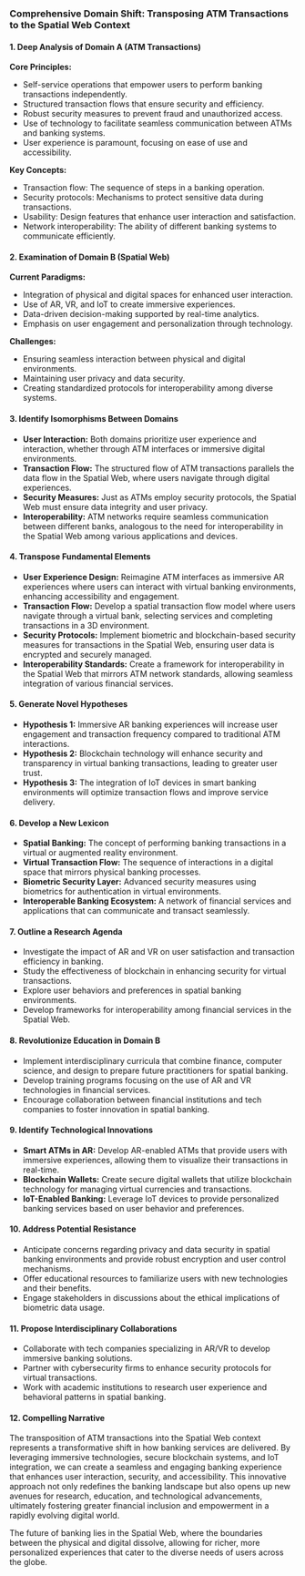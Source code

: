 ### Comprehensive Domain Shift: Transposing ATM Transactions to the Spatial Web Context

#### 1. Deep Analysis of Domain A (ATM Transactions)
**Core Principles:**
- Self-service operations that empower users to perform banking transactions independently.
- Structured transaction flows that ensure security and efficiency.
- Robust security measures to prevent fraud and unauthorized access.
- Use of technology to facilitate seamless communication between ATMs and banking systems.
- User experience is paramount, focusing on ease of use and accessibility.

**Key Concepts:**
- Transaction flow: The sequence of steps in a banking operation.
- Security protocols: Mechanisms to protect sensitive data during transactions.
- Usability: Design features that enhance user interaction and satisfaction.
- Network interoperability: The ability of different banking systems to communicate efficiently.

#### 2. Examination of Domain B (Spatial Web)
**Current Paradigms:**
- Integration of physical and digital spaces for enhanced user interaction.
- Use of AR, VR, and IoT to create immersive experiences.
- Data-driven decision-making supported by real-time analytics.
- Emphasis on user engagement and personalization through technology.

**Challenges:**
- Ensuring seamless interaction between physical and digital environments.
- Maintaining user privacy and data security.
- Creating standardized protocols for interoperability among diverse systems.

#### 3. Identify Isomorphisms Between Domains
- **User Interaction:** Both domains prioritize user experience and interaction, whether through ATM interfaces or immersive digital environments.
- **Transaction Flow:** The structured flow of ATM transactions parallels the data flow in the Spatial Web, where users navigate through digital experiences.
- **Security Measures:** Just as ATMs employ security protocols, the Spatial Web must ensure data integrity and user privacy.
- **Interoperability:** ATM networks require seamless communication between different banks, analogous to the need for interoperability in the Spatial Web among various applications and devices.

#### 4. Transpose Fundamental Elements
- **User Experience Design:** Reimagine ATM interfaces as immersive AR experiences where users can interact with virtual banking environments, enhancing accessibility and engagement.
- **Transaction Flow:** Develop a spatial transaction flow model where users navigate through a virtual bank, selecting services and completing transactions in a 3D environment.
- **Security Protocols:** Implement biometric and blockchain-based security measures for transactions in the Spatial Web, ensuring user data is encrypted and securely managed.
- **Interoperability Standards:** Create a framework for interoperability in the Spatial Web that mirrors ATM network standards, allowing seamless integration of various financial services.

#### 5. Generate Novel Hypotheses
- **Hypothesis 1:** Immersive AR banking experiences will increase user engagement and transaction frequency compared to traditional ATM interactions.
- **Hypothesis 2:** Blockchain technology will enhance security and transparency in virtual banking transactions, leading to greater user trust.
- **Hypothesis 3:** The integration of IoT devices in smart banking environments will optimize transaction flows and improve service delivery.

#### 6. Develop a New Lexicon
- **Spatial Banking:** The concept of performing banking transactions in a virtual or augmented reality environment.
- **Virtual Transaction Flow:** The sequence of interactions in a digital space that mirrors physical banking processes.
- **Biometric Security Layer:** Advanced security measures using biometrics for authentication in virtual environments.
- **Interoperable Banking Ecosystem:** A network of financial services and applications that can communicate and transact seamlessly.

#### 7. Outline a Research Agenda
- Investigate the impact of AR and VR on user satisfaction and transaction efficiency in banking.
- Study the effectiveness of blockchain in enhancing security for virtual transactions.
- Explore user behaviors and preferences in spatial banking environments.
- Develop frameworks for interoperability among financial services in the Spatial Web.

#### 8. Revolutionize Education in Domain B
- Implement interdisciplinary curricula that combine finance, computer science, and design to prepare future practitioners for spatial banking.
- Develop training programs focusing on the use of AR and VR technologies in financial services.
- Encourage collaboration between financial institutions and tech companies to foster innovation in spatial banking.

#### 9. Identify Technological Innovations
- **Smart ATMs in AR:** Develop AR-enabled ATMs that provide users with immersive experiences, allowing them to visualize their transactions in real-time.
- **Blockchain Wallets:** Create secure digital wallets that utilize blockchain technology for managing virtual currencies and transactions.
- **IoT-Enabled Banking:** Leverage IoT devices to provide personalized banking services based on user behavior and preferences.

#### 10. Address Potential Resistance
- Anticipate concerns regarding privacy and data security in spatial banking environments and provide robust encryption and user control mechanisms.
- Offer educational resources to familiarize users with new technologies and their benefits.
- Engage stakeholders in discussions about the ethical implications of biometric data usage.

#### 11. Propose Interdisciplinary Collaborations
- Collaborate with tech companies specializing in AR/VR to develop immersive banking solutions.
- Partner with cybersecurity firms to enhance security protocols for virtual transactions.
- Work with academic institutions to research user experience and behavioral patterns in spatial banking.

#### 12. Compelling Narrative
The transposition of ATM transactions into the Spatial Web context represents a transformative shift in how banking services are delivered. By leveraging immersive technologies, secure blockchain systems, and IoT integration, we can create a seamless and engaging banking experience that enhances user interaction, security, and accessibility. This innovative approach not only redefines the banking landscape but also opens up new avenues for research, education, and technological advancements, ultimately fostering greater financial inclusion and empowerment in a rapidly evolving digital world. 

The future of banking lies in the Spatial Web, where the boundaries between the physical and digital dissolve, allowing for richer, more personalized experiences that cater to the diverse needs of users across the globe.